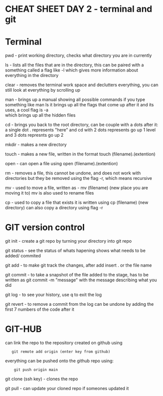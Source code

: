 # CHEAT SHEET DAY 2 - terminal and git 

# Terminal

pwd - print working directory, checks what directory you are in currently 

ls - lists all the files that are in the directory, this can be paired with a something
     called a flag like -l which gives more information about everything in the directory 

clear - removes the terminal work space and declutters everything, you can still look 
        at everything by scrolling up 

man - brings up a manual showing all possible commands if you type something like man ls
      it brings up all the flags that come up after it and its uses, a cool flag is -a  
      which brings up all the hidden files 

cd - brings you back to the root directory, can be couple with a dots after it: a 
     single dot . represents "here" and cd with 2 dots represents go up 1 level and 3
     dots represnts go up 2 

mkdir - makes a new directory 

touch - makes a new file, written in the format touch (filename).(extention)

open - can open a file using open (filename).(extention)

rm - removes a file, this cannot be undone, and does not work with directories but they 
     be removed using the flag -r, which means recursive 

mv - used to move a file, written as - mv (filename) (new place you are moving it to)
     mv is also used to rename files 

cp - used to copy a file that exists it is written using cp (filename) (new directory)
     can also copy a directory using flag -r


# GIT version control

git init - create a git repo by turning your directory into git repo

git status - see the status of whats hapening shows what needs to be added/ commited 

git add - to make git track the changes, after add insert . or the file name

git commit - to take a snapshot of the file added to the stage, has to be written as
             git commit -m "message" with the message describing what you did
        
git log - to see your history, use q to exit the log

git revert - to remove a commit from the log can be undone by adding the first 7
             numbers of the code after it 

            
# GIT-HUB 

can link the repo to the repository created on github using 

       git remote add origin (enter key from github)

everything can be pushed onto the github repo using:

        git push origin main 

git clone (ssh key)  - clones the repo

git pull - can update your cloned repo if someones updated it 


